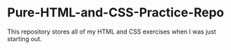 # Pure-HTML-and-CSS-Practice-Repo

This repository stores all of my HTML and CSS exercises when I was just starting out.
